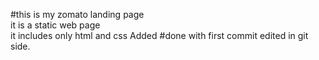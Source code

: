 #this is my zomato landing page
<br>
it is a static web page 
<br>
it includes only html and css 
Added
#done with first commit
edited in git side.
